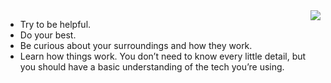 <img align="right" src="https://github.com/braingu/tadpole/blob/master/images/TLP/TLPAmber.png">


-   Try to be helpful.
-   Do your best.
-  Be curious about your surroundings and how they work.
-   Learn how things work.  You don’t need to know every little detail, but you should have a basic understanding of the tech you’re using.
